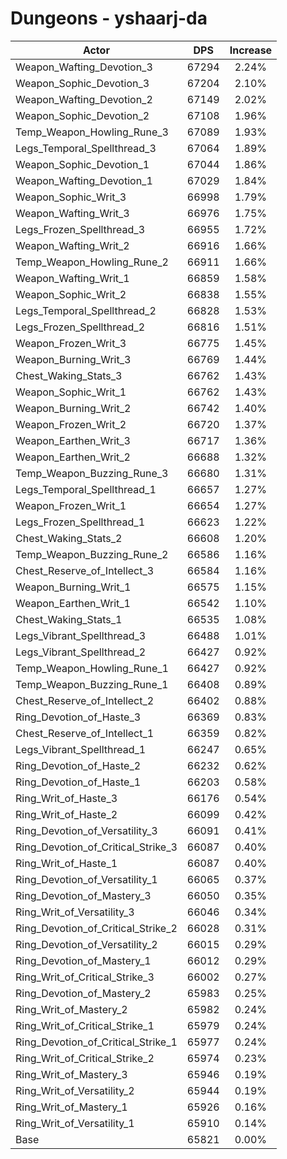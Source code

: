 # Dungeons - yshaarj-da
| Actor | DPS | Increase |
|---|:---:|:---:|
|Weapon_Wafting_Devotion_3|67294|2.24%|
|Weapon_Sophic_Devotion_3|67204|2.10%|
|Weapon_Wafting_Devotion_2|67149|2.02%|
|Weapon_Sophic_Devotion_2|67108|1.96%|
|Temp_Weapon_Howling_Rune_3|67089|1.93%|
|Legs_Temporal_Spellthread_3|67064|1.89%|
|Weapon_Sophic_Devotion_1|67044|1.86%|
|Weapon_Wafting_Devotion_1|67029|1.84%|
|Weapon_Sophic_Writ_3|66998|1.79%|
|Weapon_Wafting_Writ_3|66976|1.75%|
|Legs_Frozen_Spellthread_3|66955|1.72%|
|Weapon_Wafting_Writ_2|66916|1.66%|
|Temp_Weapon_Howling_Rune_2|66911|1.66%|
|Weapon_Wafting_Writ_1|66859|1.58%|
|Weapon_Sophic_Writ_2|66838|1.55%|
|Legs_Temporal_Spellthread_2|66828|1.53%|
|Legs_Frozen_Spellthread_2|66816|1.51%|
|Weapon_Frozen_Writ_3|66775|1.45%|
|Weapon_Burning_Writ_3|66769|1.44%|
|Chest_Waking_Stats_3|66762|1.43%|
|Weapon_Sophic_Writ_1|66762|1.43%|
|Weapon_Burning_Writ_2|66742|1.40%|
|Weapon_Frozen_Writ_2|66720|1.37%|
|Weapon_Earthen_Writ_3|66717|1.36%|
|Weapon_Earthen_Writ_2|66688|1.32%|
|Temp_Weapon_Buzzing_Rune_3|66680|1.31%|
|Legs_Temporal_Spellthread_1|66657|1.27%|
|Weapon_Frozen_Writ_1|66654|1.27%|
|Legs_Frozen_Spellthread_1|66623|1.22%|
|Chest_Waking_Stats_2|66608|1.20%|
|Temp_Weapon_Buzzing_Rune_2|66586|1.16%|
|Chest_Reserve_of_Intellect_3|66584|1.16%|
|Weapon_Burning_Writ_1|66575|1.15%|
|Weapon_Earthen_Writ_1|66542|1.10%|
|Chest_Waking_Stats_1|66535|1.08%|
|Legs_Vibrant_Spellthread_3|66488|1.01%|
|Legs_Vibrant_Spellthread_2|66427|0.92%|
|Temp_Weapon_Howling_Rune_1|66427|0.92%|
|Temp_Weapon_Buzzing_Rune_1|66408|0.89%|
|Chest_Reserve_of_Intellect_2|66402|0.88%|
|Ring_Devotion_of_Haste_3|66369|0.83%|
|Chest_Reserve_of_Intellect_1|66359|0.82%|
|Legs_Vibrant_Spellthread_1|66247|0.65%|
|Ring_Devotion_of_Haste_2|66232|0.62%|
|Ring_Devotion_of_Haste_1|66203|0.58%|
|Ring_Writ_of_Haste_3|66176|0.54%|
|Ring_Writ_of_Haste_2|66099|0.42%|
|Ring_Devotion_of_Versatility_3|66091|0.41%|
|Ring_Devotion_of_Critical_Strike_3|66087|0.40%|
|Ring_Writ_of_Haste_1|66087|0.40%|
|Ring_Devotion_of_Versatility_1|66065|0.37%|
|Ring_Devotion_of_Mastery_3|66050|0.35%|
|Ring_Writ_of_Versatility_3|66046|0.34%|
|Ring_Devotion_of_Critical_Strike_2|66028|0.31%|
|Ring_Devotion_of_Versatility_2|66015|0.29%|
|Ring_Devotion_of_Mastery_1|66012|0.29%|
|Ring_Writ_of_Critical_Strike_3|66002|0.27%|
|Ring_Devotion_of_Mastery_2|65983|0.25%|
|Ring_Writ_of_Mastery_2|65982|0.24%|
|Ring_Writ_of_Critical_Strike_1|65979|0.24%|
|Ring_Devotion_of_Critical_Strike_1|65977|0.24%|
|Ring_Writ_of_Critical_Strike_2|65974|0.23%|
|Ring_Writ_of_Mastery_3|65946|0.19%|
|Ring_Writ_of_Versatility_2|65944|0.19%|
|Ring_Writ_of_Mastery_1|65926|0.16%|
|Ring_Writ_of_Versatility_1|65910|0.14%|
|Base|65821|0.00%|

